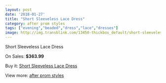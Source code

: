 ```yaml
---
layout: post
date: '2018-01-27'
title: "Short Sleeveless Lace Dress"
category: after prom styles
tags: ["evening","beaded","dress","lace","dresses"]
image: http://img.transblink.com/13450-thickbox_default/short-sleeveless-lace-dress.jpg
---
```

Short Sleeveless Lace Dress

On Sales: **$363.99**
<a href="https://www.transblink.com/en/after-prom-styles/4313-short-sleeveless-lace-dress.html"><amp-img layout="responsive" width="600" height="600" src="//img.transblink.com/13450-thickbox_default/short-sleeveless-lace-dress.jpg" alt="Short Sleeveless Lace Dress 0" /></a>
<a href="https://www.transblink.com/en/after-prom-styles/4313-short-sleeveless-lace-dress.html"><amp-img layout="responsive" width="600" height="600" src="//img.transblink.com/13453-thickbox_default/short-sleeveless-lace-dress.jpg" alt="Short Sleeveless Lace Dress 1" /></a>
<a href="https://www.transblink.com/en/after-prom-styles/4313-short-sleeveless-lace-dress.html"><amp-img layout="responsive" width="600" height="600" src="//img.transblink.com/13452-thickbox_default/short-sleeveless-lace-dress.jpg" alt="Short Sleeveless Lace Dress 2" /></a>
<a href="https://www.transblink.com/en/after-prom-styles/4313-short-sleeveless-lace-dress.html"><amp-img layout="responsive" width="600" height="600" src="//img.transblink.com/13451-thickbox_default/short-sleeveless-lace-dress.jpg" alt="Short Sleeveless Lace Dress 3" /></a>

Buy it: [Short Sleeveless Lace Dress](https://www.transblink.com/en/after-prom-styles/4313-short-sleeveless-lace-dress.html "Short Sleeveless Lace Dress")

View more: [after prom styles](https://www.transblink.com/en/55-after-prom-styles "after prom styles")